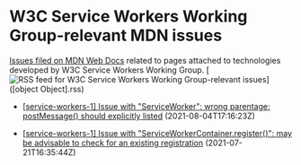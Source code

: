 # W3C Service Workers Working Group-relevant MDN issues

[Issues filed on MDN Web Docs](https://github.com/mdn/content/issues) related to pages attached to technologies developed by W3C Service Workers Working Group. [![RSS feed for W3C Service Workers Working Group-relevant issues](https://www.w3.org/QA/2007/04/feed_icon)]([object Object].rss)

* [[service-workers-1] Issue with "ServiceWorker": wrong parentage; postMessage() should explicitly listed](https://github.com/mdn/content/issues/7593) (2021-08-04T17:16:23Z)
  
* [[service-workers-1] Issue with "ServiceWorkerContainer.register()": may be advisable to check for an existing registration](https://github.com/mdn/content/issues/7138) (2021-07-21T16:35:44Z)
  
